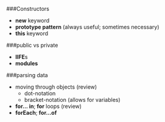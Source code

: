 ###Constructors
- **new** keyword
- **prototype pattern** (always useful; sometimes necessary)
- **this** keyword

###public vs private
- **IIFE**s
- **modules**

###parsing data
- moving through objects (review)
	- dot-notation
	- bracket-notation (allows for variables)
- **for... in**; **for** loops (review)
- **forEach**; **for...of**